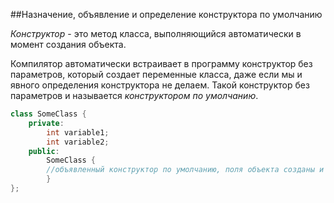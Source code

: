 ##Назначение, объявление и определение конструктора по умолчанию

*Конструктор* - это метод класса, выполняющийся автоматически в момент создания объекта.

Компилятор автоматически встраивает в программу конструктор без параметров, который создает переменные класса, даже если мы и явного определения конструктора не делаем. Такой конструктор без параметров и называется *конструктором по умолчанию*. 
```cpp
class SomeClass {
	private:
		int variable1;
		int variable2;
	public:
		SomeClass { 
		//объявленный конструктор по умолчанию, поля объекта созданы и равны нулю
		}	
};
```